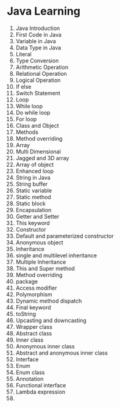 

# Java Learning


1. Java Introduction
2. First Code in Java
3. Variable in Java
4. Data Type in Java
5. Literal
6. Type Conversion
7. Arithmetic Operation
8. Relational Operation
9. Logical Operation
10. If else
11. Switch Statement
12. Loop
13. While loop
14. Do while loop
15. For loop
16. Class and Object
17. Methods
18. Method overriding
19. Array
20. Multi Dimensional 
21. Jagged and 3D array
22. Array of object
23. Enhanced loop
24. String in Java
25. String buffer
26. Static variable
27. Static method
28. Static block
29. Encapsulation
30. Getter and Setter
31. This keyword
32. Constructor
33. Default and parameterized constructor
34. Anonymous object
35. Inheritance
36. single and multilevel inheritance
37. Multiple Inheritance
38. This and Super method
39. Method overriding
40. package
41. Access modifier
42. Polymorphism
43. Dynamic method dispatch
44. Final keyword
45. toString
46. Upcasting and downcasting
47. Wrapper class
48. Abstract class
49. Inner class
50. Anonymous inner class
51. Abstract and anonymous inner class
52. Interface
53. Enum
54. Enum class
55. Annotation 
56. Functional interface
57. Lambda expression
58. 